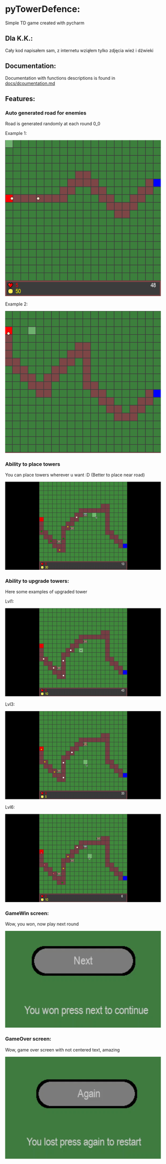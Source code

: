 # pyTowerDefence:
Simple TD game created with pycharm

## Dla K.K.:
Cały kod napisałem sam, z internetu wziąłem tylko zdjęcia wież i dźwieki

## Documentation:
Documentation with functions descriptions is found in [docs/dcoumentation.md](docs/documentation.md)

## Features:
### Auto generated road for enemies
Road is generated randomly at each round 0_0

Example 1:

![img.png](photos/road1.png)

Example 2:

![img.png](photos/road2.png)

### Ability to place towers
You can place towers wherever u want :D
(Better to place near road)

![img.gif](photos/placeTowers.gif)


### Ability to upgrade towers:
Here some examples of upgraded tower

Lvl1:

![img.gif](photos/tower1.gif)

Lvl3:

![img.gif](photos/tower3.gif)

Lvl6:

![img.gif](photos/tower6.gif)

### GameWin screen:
Wow, you won, now play next round

![img.png](photos/win.png)

### GameOver screen:
Wow, game over screen with not centered text, amazing

![img.png](photos/loose.png)

